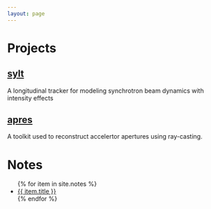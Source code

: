 ```yaml
---
layout: page
---
```


# Projects

## [sylt](alaut.github.io/sylt) 

A longitudinal tracker for modeling synchrotron beam dynamics with intensity effects


## [apres](alaut.github.io/apres)
A toolkit used to reconstruct accelertor apertures using ray-casting.


# Notes

<ul>
{% for item in site.notes %}
    <li><a href="{{ item.url }}">{{ item.title }}</a></li>
{% endfor %}
</ul>
